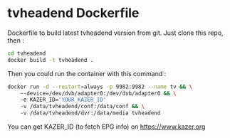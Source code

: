 # tvheadend Dockerfile

Dockerfile to build latest tvheadend version from git.
Just clone this repo, then :

```sh
cd tvheadend
docker build -t tvheadend .
```

Then you could run the container with this command :

```sh
docker run -d --restart=always -p 9982:9982 --name tv && \
    --device=/dev/dvb/adapter0:/dev/dvb/adapter0 && \
    -e KAZER_ID='YOUR_KAZER_ID'
    -v /data/tvheadend/conf:/data/conf && \
    -v /data/tvheadend/dvr:/data/media tvheadend
```

You can get KAZER_ID (to fetch EPG info) on https://www.kazer.org

